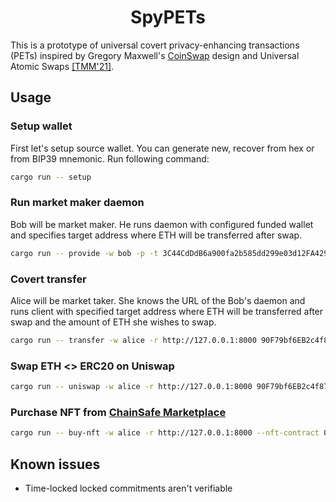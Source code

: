 # <h1 align="center">SpyPETs</h1>
This is a prototype of universal covert privacy-enhancing transactions (PETs) inspired by Gregory Maxwell's [CoinSwap](https://gist.github.com/chris-belcher/9144bd57a91c194e332fb5ca371d0964) design and Universal Atomic Swaps [\[TMM'21\]](https://eprint.iacr.org/2021/1612).

## Usage

### Setup wallet
First let's setup source wallet. You can generate new, recover from hex or from BIP39 mnemonic. Run following command:
```bash
cargo run -- setup
```

### Run market maker daemon
Bob will be market maker. He runs daemon with configured funded wallet and specifies target address where ETH will be transferred after swap.
```bash
cargo run -- provide -w bob -p -t 3C44CdDdB6a900fa2b585dd299e03d12FA4293BC
```

### Covert transfer
Alice will be market taker. She knows the URL of the Bob's daemon and runs client with specified target address where ETH will be transferred after swap and the amount of ETH she wishes to swap.
```bash
cargo run -- transfer -w alice -r http://127.0.0.1:8000 90F79bf6EB2c4f870365E785982E1f101E93b906 1.0
```

### Swap ETH <> ERC20 on Uniswap
```bash
cargo run -- uniswap -w alice -r http://127.0.0.1:8000 90F79bf6EB2c4f870365E785982E1f101E93b906 1.0 USDC
```

### Purchase NFT from [ChainSafe Marketplace](https://marketplace.chainsafe.io/)
```bash
cargo run -- buy-nft -w alice -r http://127.0.0.1:8000 --nft-contract 0x2c1867bc3026178a47a677513746dcc6822a137a --token-id 01559ae4021a392a727d4f5619b1689c29b1a951a4e5057f24064001 90F79bf6EB2c4f870365E785982E1f101E93b906 0.2
```

## Known issues
- Time-locked locked commitments aren't verifiable
